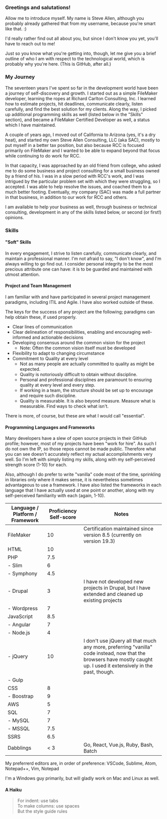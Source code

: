 ### Greetings and salutations!

Allow me to introduce myself.  My name is Steve Allen, although you probably already gathered that from my username, because you're smart like that. :)

I'd really rather find out all about you, but since I don't know you yet, you'll have to reach out to me!

Just so you know what you're getting into, though, let me give you a brief outline of who I am with respect to the technological world, which is probably why you're here.  (This is GitHub, after all.)

### My Journey

The seventeen years I've spent so far in the development world have been a journey of self-discovery and growth.  I started out as a simple FileMaker developer, learning the ropes at Richard Carlton Consulting, Inc.  I learned how to estimate projects, hit deadlines, communicate clearly, listen carefully, and find the best solution for my clients.  Along the way, I picked up additional programming skills as well (listed below in the "Skills" section), and became a FileMaker Certified Developer as well, a status which I have maintained.

A couple of years ago, I moved out of California to Arizona (yes, it's a dry heat), and started my own Steve Allen Consulting, LLC (aka SAC), mostly to put myself in a better tax position, but also because RCC is focused primarily on FileMaker and I wanted to be able to expand beyond that focus while continuing to do work for RCC.

In that capacity, I was approached by an old friend from college, who asked me to do some business and project consulting for a small business owned by a friend of his.  I was in a slow period with RCC's work, and I was intrigued by the particular problem set with which they were struggling, so I accepted.  I was able to help resolve the issues, and coached them to a much better footing.  Eventually, my company (SAC) was made a full partner in that business, in addition to our work for RCC and others.

I am available to help your business as well, through business or technical consulting, development in any of the skills listed below, or second (or first!) opinions.

### Skills

#### "Soft" Skills

In every engagement, I strive to listen carefully, communicate clearly, and maintain a professional manner.  I'm not afraid to say, "I don't know", and I'm always willing to go find out.  I consider personal integrity to be the most precious attribute one can have: it is to be guarded and maintained with utmost attention.

#### Project and Team Management

I am familiar with and have participated in several project management paradigms, including ITIL and Agile.  I have also worked outside of these.

The keys for the success of any project are the following; paradigms can help obtain these, if used properly.

 - Clear lines of communication
 - Clear delineation of responsibilities, enabling and encouraging well-informed and actionable decisions
 - Developing consensus around the common vision for the project
    - Note: Often the common vision itself must be developed
 - Flexibility to adapt to changing circumstance
 - Commitment to Quality at every level
    - Not as many people are actually committed to quality as might be expected.
    - Quality is notoriously difficult to obtain without discipline.
    - Personal and professional disciplines are paramount to ensuring quality at every level and every step.
    - If working in a team, the structure should be set up to encourage and require such discipline.
    - Quality is measurable.  It is also beyond measure.  Measure what is measurable.  Find ways to check what isn't.

There is more, of course, but these are what I would call "essential".

#### Programming Languages and Frameworks

Many developers have a slew of open source projects in their GitHub profile; however, most of my projects have been "work for hire".  As such I do not own the IP, so those repos cannot be made public.  Therefore what you can see doesn't accurately reflect my actual accomplishments very well.  So I'm left with simply listing my skills, along with my self-perceived strength score (1-10) for each.

Also, although I do prefer to write "vanilla" code most of the time, sprinkling in libraries only where it makes sense, it is nevertheless sometimes advantageous to use a framework.  I have also listed the frameworks in each language that I have actually used at one point or another, along with my self-perceived familiarity with each (again, 1-10).

| Language / Platform / Framework | Proficiency Self-score | Notes |
| -------- | ---------- | - |
| FileMaker | 10 | Certification maintained since version 8.5 (currently on version 19.3) |
| HTML | 10 | |
| PHP | 7.5 | |
|    - Slim | 6 | |
|    - Symphony | 4.5 | |
|    - Drupal | 3 | I have not developed new projects in Drupal, but I have extended and cleaned up existing projects |
|    - Wordpress | 7 | |
| JavaScript | 8.5 | |
|    - Angular | 7 | |
|    - Node.js | 4 | |
|    - jQuery | 10 | I don't use jQuery all that much any more, preferring "vanilla" code instead, now that the browsers have mostly caught up.  I used it extensively in the past, though. |
|    - Gulp
| CSS | 8 | |
|    - Boostrap | 9 | |
| AWS | 5 | |
| SQL | 7 | |
|    - MySQL | 7 | |
|    - MSSQL | 7.5 | |
| SSRS | 6.5 | |
| Dabblings | < 3 | Go, React, Vue.js, Ruby, Bash, Batch |

My preferrerd editors are, in order of preference: VSCode, Sublime, Atom, Notepad++, Vim, Notepad

I'm a Windows guy primarily, but will gladly work on Mac and Linux as well.

#### A Haiku

  > For indent: use tabs<br>
  > To make columns: use spaces<br>
  > But the style guide rules
